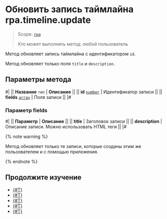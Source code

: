 # Обновить запись таймлайна rpa.timeline.update

> Scope: [`rpa`](../../../scopes/permissions.md)
>
> Кто может выполнять метод: любой пользователь

Метод обновляет запись таймлайна с идентификатором `id`.

Метод обновляет только поля `title` и `description`.

## Параметры метода

#|
|| **Название**
`тип` | **Описание** ||
|| **id** 
[`number`](../../../data-types.md) | Идентификатор записи ||
|| **fields** 
[`array`](../../../data-types.md) | Поля записи ||
|#

### Параметр fields

#|
|| **Параметр** | **Описание** ||
|| **title** | Заголовок записи ||
|| **description** | Описание записи. Можно использовать HTML теги ||
|#

{% note warning %}

Метод обновляет только те записи, которые созданы этим же пользователем и с помощью приложения.

{% endnote %}

## Продолжите изучение 

- [{#T}](./index.md)
- [{#T}](./rpa-timeline-add.md)
- [{#T}](./rpa-timeline-update-is-fixed.md)
- [{#T}](./rpa-timeline-list-for-item.md)
- [{#T}](./rpa-timeline-delete.md)
